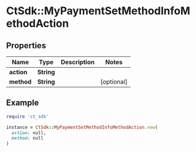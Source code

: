 # CtSdk::MyPaymentSetMethodInfoMethodAction

## Properties

| Name | Type | Description | Notes |
| ---- | ---- | ----------- | ----- |
| **action** | **String** |  |  |
| **method** | **String** |  | [optional] |

## Example

```ruby
require 'ct_sdk'

instance = CtSdk::MyPaymentSetMethodInfoMethodAction.new(
  action: null,
  method: null
)
```

